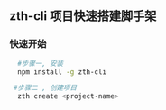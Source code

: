 ## zth-cli 项目快速搭建脚手架

### 快速开始

```bash
  #步骤一, 安装
  npm install -g zth-cli
```

```bash
 #步骤二 , 创建项目
  zth create <project-name>
```
